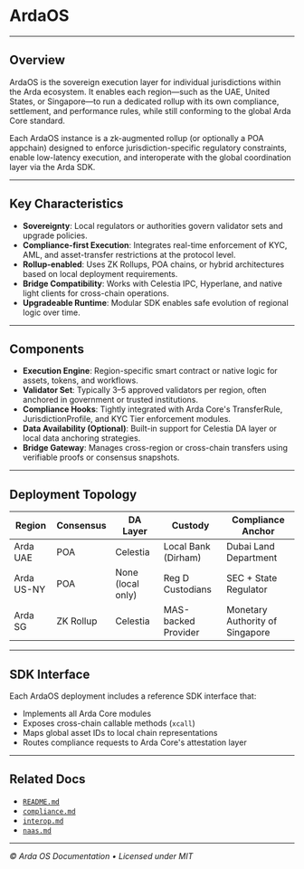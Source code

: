 # ArdaOS

---

## Overview

ArdaOS is the sovereign execution layer for individual jurisdictions within the Arda ecosystem. It enables each region—such as the UAE, United States, or Singapore—to run a dedicated rollup with its own compliance, settlement, and performance rules, while still conforming to the global Arda Core standard.

Each ArdaOS instance is a zk-augmented rollup (or optionally a POA appchain) designed to enforce jurisdiction-specific regulatory constraints, enable low-latency execution, and interoperate with the global coordination layer via the Arda SDK.

---

## Key Characteristics

- **Sovereignty**: Local regulators or authorities govern validator sets and upgrade policies.
- **Compliance-first Execution**: Integrates real-time enforcement of KYC, AML, and asset-transfer restrictions at the protocol level.
- **Rollup-enabled**: Uses ZK Rollups, POA chains, or hybrid architectures based on local deployment requirements.
- **Bridge Compatibility**: Works with Celestia IPC, Hyperlane, and native light clients for cross-chain operations.
- **Upgradeable Runtime**: Modular SDK enables safe evolution of regional logic over time.

---

## Components

- **Execution Engine**: Region-specific smart contract or native logic for assets, tokens, and workflows.
- **Validator Set**: Typically 3–5 approved validators per region, often anchored in government or trusted institutions.
- **Compliance Hooks**: Tightly integrated with Arda Core's TransferRule, JurisdictionProfile, and KYC Tier enforcement modules.
- **Data Availability (Optional)**: Built-in support for Celestia DA layer or local data anchoring strategies.
- **Bridge Gateway**: Manages cross-region or cross-chain transfers using verifiable proofs or consensus snapshots.

---

## Deployment Topology

| Region      | Consensus | DA Layer   | Custody | Compliance Anchor |
|-------------|-----------|------------|---------|-------------------|
| Arda UAE    | POA       | Celestia   | Local Bank (Dirham) | Dubai Land Department |
| Arda US-NY  | POA       | None (local only) | Reg D Custodians  | SEC + State Regulator |
| Arda SG     | ZK Rollup | Celestia   | MAS-backed Provider | Monetary Authority of Singapore |

---

## SDK Interface

Each ArdaOS deployment includes a reference SDK interface that:

- Implements all Arda Core modules
- Exposes cross-chain callable methods (`xcall`)
- Maps global asset IDs to local chain representations
- Routes compliance requests to Arda Core's attestation layer

---

## Related Docs

- [`README.md`](./README.md)
- [`compliance.md`](./compliance.md)
- [`interop.md`](./interop.md)
- [`naas.md`](./naas.md)

---

*© Arda OS Documentation • Licensed under MIT*
